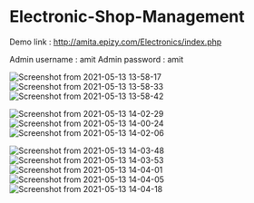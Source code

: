 # Electronic-Shop-Management

Demo link : http://amita.epizy.com/Electronics/index.php

Admin username : amit
Admin password : amit

![Screenshot from 2021-05-13 13-58-17](https://user-images.githubusercontent.com/62344675/118100585-43740080-b3f4-11eb-9c3d-ce4ef98644c2.png)
![Screenshot from 2021-05-13 13-58-33](https://user-images.githubusercontent.com/62344675/118100592-453dc400-b3f4-11eb-9861-32aede4439b0.png)
![Screenshot from 2021-05-13 13-58-42](https://user-images.githubusercontent.com/62344675/118100596-466ef100-b3f4-11eb-9565-8777495a0d20.png)

![Screenshot from 2021-05-13 14-02-29](https://user-images.githubusercontent.com/62344675/118100618-4a027800-b3f4-11eb-857c-cbb7f5f1748d.png)
![Screenshot from 2021-05-13 14-00-24](https://user-images.githubusercontent.com/62344675/118100608-4838b480-b3f4-11eb-80f4-575649438502.png)
![Screenshot from 2021-05-13 14-02-06](https://user-images.githubusercontent.com/62344675/118100613-48d14b00-b3f4-11eb-96a3-f29ee0351e7b.png)

![Screenshot from 2021-05-13 14-03-48](https://user-images.githubusercontent.com/62344675/118100626-4b33a500-b3f4-11eb-8f53-9c728a420eb4.png)
![Screenshot from 2021-05-13 14-03-53](https://user-images.githubusercontent.com/62344675/118100628-4c64d200-b3f4-11eb-95ae-b20c2d72fac3.png)
![Screenshot from 2021-05-13 14-04-01](https://user-images.githubusercontent.com/62344675/118100631-4d95ff00-b3f4-11eb-861e-52a4db3d6699.png)
![Screenshot from 2021-05-13 14-04-05](https://user-images.githubusercontent.com/62344675/118100636-4e2e9580-b3f4-11eb-938f-9a99228e1800.png)
![Screenshot from 2021-05-13 14-04-18](https://user-images.githubusercontent.com/62344675/118100640-4f5fc280-b3f4-11eb-9516-01f9c196db4f.png)
